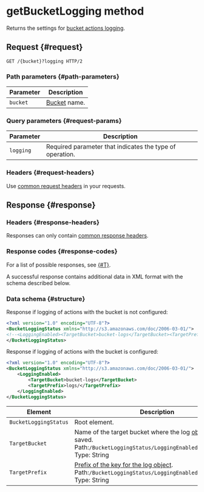 # getBucketLogging method


Returns the settings for [bucket actions logging](../../../concepts/server-logs.md).

## Request {#request}

```http
GET /{bucket}?logging HTTP/2
```

### Path parameters {#path-parameters}

| Parameter | Description |
| --- | --- |
| `bucket` | [Bucket](../../../concepts/bucket.md) name. |

### Query parameters {#request-params}

| Parameter | Description |
| --- | --- |
| `logging` | Required parameter that indicates the type of operation. |

### Headers {#request-headers}

Use [common request headers](../common-request-headers.md) in your requests.

## Response {#response}

### Headers {#response-headers}

Responses can only contain [common response headers](../common-response-headers.md).

### Response codes {#response-codes}

For a list of possible responses, see [{#T}](../response-codes.md).

A successful response contains additional data in XML format with the schema described below.

### Data schema {#structure}

Response if logging of actions with the bucket is not configured:

```xml
<?xml version="1.0" encoding="UTF-8"?>
<BucketLoggingStatus xmlns="http://s3.amazonaws.com/doc/2006-03-01/">
<!--<LoggingEnabled><TargetBucket>bucket-logs</TargetBucket><TargetPrefix>add/this/prefix/to/my/log/files/access_log-</TargetPrefix></LoggingEnabled>-->
</BucketLoggingStatus>
```

Response if logging of actions with the bucket is configured:

```xml
<?xml version="1.0" encoding="UTF-8"?>
<BucketLoggingStatus xmlns="http://s3.amazonaws.com/doc/2006-03-01/">
    <LoggingEnabled>
        <TargetBucket>bucket-logs</TargetBucket>
        <TargetPrefix>logs/</TargetPrefix>
    </LoggingEnabled>
</BucketLoggingStatus>
```

| Element | Description |
| --- | --- |
| `BucketLoggingStatus` | Root element. |
| `TargetBucket` | Name of the target bucket where the log [objects](../../../concepts/object.md) are saved.<br>Path:`/BucketLoggingStatus/LoggingEnabled/TargetBucket`.<br>Type: String |
| `TargetPrefix` | [Prefix of the key for the log object](../../../concepts/server-logs.md#key-prefix).<br>Path:`/BucketLoggingStatus/LoggingEnabled/TargetPrefix`.<br>Type: String |
